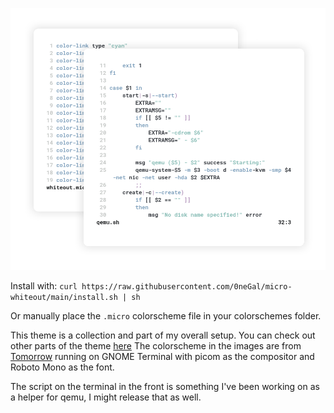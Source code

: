 ![](image.png)

Install with: `curl https://raw.githubusercontent.com/0neGal/micro-whiteout/main/install.sh | sh`

Or manually place the `.micro` colorscheme file in your colorschemes folder.

This theme is a collection and part of my overall setup. You can check out other parts of the theme [here](https://github.com/0neGal/whiteout)
The colorscheme in the images are from [Tomorrow](https://github.com/ChrisKempson/Tomorrow-Theme) running on GNOME Terminal with picom as the compositor and Roboto Mono as the font.

The script on the terminal in the front is something I've been working on as a helper for qemu, I might release that as well.

